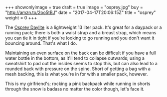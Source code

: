 +++
showonlyimage = true
draft = true
image = "osprey.jpg"
buy = "http://amzn.to/2oo5tBJ"
date = "2017-04-17T20:06:15Z"
title = "osprey"
weight = 0
+++

The [Osprey Daylite](https://www.ospreypacks.com/ca/en/product/daylite-DAYLITE.html) is a lightweight 13 liter pack. It's great for a daypack or a running pack; there is both a waist strap and a breast strap, which means you can tie it in tight if you're looking to go running and you don't want it bouncing around.
That's what I do.

Maintaining an even surface on the back can be difficult if you have a full water bottle in the bottom, as it'll tend to collapse outwards;
using a sweatshirt to pad out the insides seems to stop this, but can also lead to a rounded back with pressure on the spine.
Short of getting a bag with a mesh backing, this is what you're in for with a smaller pack, however.

This is my girlfriend's; rocking a pink backpack while running in shorts through the snow is badass no matter the color though, let's face it. 



